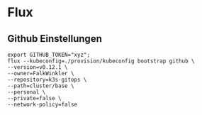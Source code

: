 # Flux

## Github Einstellungen

```
export GITHUB_TOKEN="xyz";
flux --kubeconfig=./provision/kubeconfig bootstrap github \
--version=v0.12.1 \
--owner=FalkWinkler \
--repository=k3s-gitops \
--path=cluster/base \
--personal \
--private=false \
--network-policy=false
``` 
